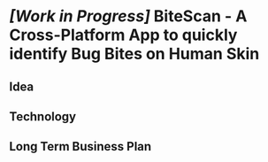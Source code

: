 # _[Work in Progress]_ BiteScan - A Cross-Platform App to quickly identify Bug Bites on Human Skin
## Idea
## Technology
## Long Term Business Plan
